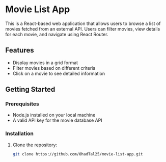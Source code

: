 # Movie List App

This is a React-based web application that allows users to browse a list of movies fetched from an external API. Users can filter movies, view details for each movie, and navigate using React Router.

## Features

- Display movies in a grid format
- Filter movies based on different criteria
- Click on a movie to see detailed information

## Getting Started

### Prerequisites

- Node.js installed on your local machine
- A valid API key for the movie database API

### Installation

1. Clone the repository:
   ```sh
   git clone https://github.com/OhadTal25/movie-list-app.git
